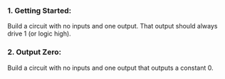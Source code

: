 ### 1. Getting Started: 
Build a circuit with no inputs and one output. That output should always drive 1 (or logic high).

### 2. Output Zero:
Build a circuit with no inputs and one output that outputs a constant 0.
